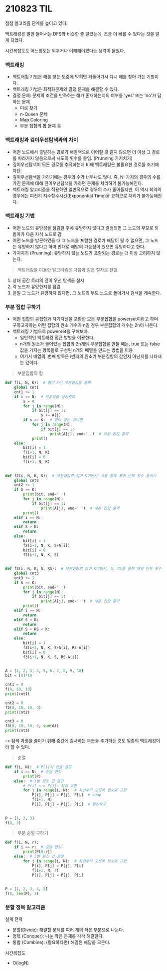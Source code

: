 # 210823 TIL

점점 알고리즘 단계를 높이고 있다.

백트래킹은 말만 들어서는 DFS와 비슷한 줄 알았는데, 조금 더 빠를 수 있다는 것을 알게 되었다.

시간복잡도도 어느정도는 외우거나 이해해야겠다는 생각이 들었다.



### 백트래킹

- 백트래킹 기법은 해를 찾는 도중에 막히면 되돌아가서 다시 해를 찾아 가는 기법이다.
- 백트래킹 기법은 최적화문제와 결정 문제를 해결할 수 있다.
- 결정 문제: 문제의 조건을 만족하는 해가 존재하는지의 여부를 'yes' 또는 'no'가 답하는 문제
  - 미로 찾기
  - n-Queen 문제
  - Map Coloring
  - 부분 집합의 합 문제 등



### 백트래킹과 깊이우선탐색과의 차이

- 어떤 노드에서 출발하는 경로가 해결책으로 이어질 것 같지 않으면 더 이상 그 경로를 따라가지 않음으로써 시도의 횟수를 줄임. (Prunning 가지치기)
- 깊이우선탐색이 모든 경로를 추적하는데 비해 백트래킹은 불필요한 경로를 조기에 차단.
- 깊이우선탐색을 가하기에는 경우의 수가 너무나도 많다. 즉, N! 가지의 경우의 수를 가진 문제에 대해 깊이우선탐색을 가하면 문제를 처리하기 불가능해진다.
- 백트래킹 알고리즘을 적용하면 일반적으로 경우의 수가 줄어들지만, 이 역시 최악의 경우에는 여전히 지수함수시간(Exponential Time)을 요하므로 처리가 불가능해진다.



### 백트래킹 기법

- 어떤 노드의 유망성을 점검한 후에 유망하지 않다고 결정되면 그 노드의 부모로 되돌아가 다음 자식 노드로 감
- 어떤 노드를 방문하였을 때 그 노드를 포함한 경로가 해답이 될 수 없으면, 그 노드는 유망하지 않다고 하며 반대로 해답의 가능성이 있으면 유망하다고 한다.
- 가지치기 (Prunning): 유망하지 않는 노드가 포함되는 경로는 더 이상 고려하지 않는다.



> 백트래킹을 이용한 알고리즘은 다음과 같은 절차로 진행

1. 상태 공간 트리의 깊이 우선 탐색을 실시
2. 각 노드가 유망한지를 점검
3. 만일 그 노드가 유망하지 않다면, 그 노드의 부모 노드로 돌아가서 검색을 계속한다.



### 부분 집합 구하기

- 어떤 집합의 공집합과 자기자신을 포함한 모든 부분집합을 powerset이라고 하며 구하고자하는 어떤 집합의 원소 개수가 n일 경우 부분집합의 개수는 2n이 나온다.
- 백트래킹 기법으로 powerset을 구해보자.
  - 일반적인 백트래킹 접근 방법을 이용한다.
  - n개의 원소가 들어있는 집합의 2n개의 부분집합을 만들 때는, true 또는 false값을 가지는 항목들로 구성된 n개의 배열을 만드는 방법을 이용
  - 여기서 배열의 i번째 항목은 i번째의 원소가 부분집합의 값인지 아닌지를 나타내는 값이다.

> 부분집합의 합

```python
def f(i, N, K):  # 합이 K인 부분집합을 출력
    global cnt1
    cnt1 += 1
    if i == N:  # 부분집합 생성완료
        s = 0
        for j in range(N):
            if bit[j] == 1:
                s += A[j]
        if s == K:  # 합이 찾는 값이면
            for j in range(N):
                if bit[j] == 1:
                    print(A[j], end=' ')  # 부분 집합 출력
        	print()
    else:  
        bit[i] = 1
        f(i+1, N, K)
        bit[i] = 0
        f(i+1, N, K)
        
        
def f2(i, N, K, S):  # 부분집합의 합이 K이면서, S를 통해 재귀 반복 횟수 줄이기
    global cnt2
    cnt2 += 1
    if S == K:
        print(bit, end=' ')
        for j in range(N):
            if bit[j] == 1:
                print(A[j], end=' ')  # 부분 집합 출력
        print()
    elif i == N:
        return
    elif S > K:
        return
    else:
        bit[i] = 1
        f2(i+1, N, K, S+A[i])
        bit[i] = 0
        f2(i+1, N, K, S)
        
        
def f3(i, N, K, S, RS):  # 부분집합의 합이 K이면서, S, RS를 통해 재귀 반복 횟수 줄이기
    global cnt3
    cnt3 += 1
    if S == K:
        print(bit, end=' ')
        for j in range(N):
            if bit[j] == 1:
                print(A[j], end=' ')  # 부분 집합 출력
        print()
    elif i == N:
        return
    elif S > K:
        return
    elif S + RS < K:
        return
    else:
        bit[i] = 1
        f3(i+1, N, K, S+A[i], RS-A[i])
        bit[i] = 0
        f3(i+1, N, K, S, RS-A[i])
        
        
A = [1, 2, 3, 4, 5, 6, 7, 8, 9, 10]
bit = [0]*10

cnt1 = 0
f(0, 10, 10)
print(cnt1)

cnt2 = 0
f2(0, 10, 10, 0)
print(cnt2)

cnt3 = 0
f3(0, 10, 10, 0, sum(A))
print(cnt3)
```

-> 탐색 과정을 줄이기 위해 중간에 검사하는 부분을 추가하는 것도 일종의 백트래킹이라 할 수 있다.

> 순열

```python
def f(i, N):  # P[i]의 값을 결정
    if i == N:  # 순열 완성
        print(P)
    else:  # i번 원소 값 결정
        # P[i] <-> P[j]: 자리 교환
        for j in range(i, N):  # 자신부터 오른쪽 원소와 교환
            P[i], P[j] = P[j], P[i]  # swap
            f(i+1, N)
            P[i], P[j] = P[j], P[i]  # 원상복구
        
        
P = [1, 2, 3]
f(0, 3)
```

> 부분 순열 구하기

```python
def f(i, N, r):
    if i == r:  # 순열 완성
        print(P[0:r])
    else:  # i번 원소 값 결정
        for j in range(i, N):  # 자신부터 오른쪽 원소와 교환
            P[i], P[j] = P[j], P[i]
            f(i+1, N, r)
            P[i], P[j] = P[j], P[i]
            
        
P = [1, 2, 3, 4, 5]
f(0, len(P), 3)
```





### 분할 정복 알고리즘

설계 전략

- 분할(Divide): 해결할 문제를 여러 개의 작은 부분으로 나눈다.
- 정복 (Conquer): 나눈 작은 문제를 각각 해결한다.
- 통합 (Combine): (필요하다면) 해결된 해답을 모은다.

시간복잡도

- O(logN)



